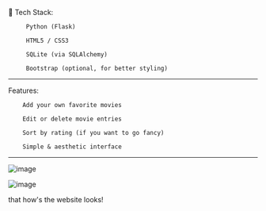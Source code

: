 🔧 Tech Stack:

         Python (Flask)

         HTML5 / CSS3

         SQLite (via SQLAlchemy)

         Bootstrap (optional, for better styling)

--------------------------------------------------------------------

 Features:
 
        Add your own favorite movies

        Edit or delete movie entries

        Sort by rating (if you want to go fancy)

        Simple & aesthetic interface

--------------------------------------------------------------------

![image](https://github.com/user-attachments/assets/be6c3572-e3e4-484d-afc5-730350ac0024)

![image](https://github.com/user-attachments/assets/10e0040a-6a85-4bf9-865a-91f171e39f5e)

that how's the website looks!

